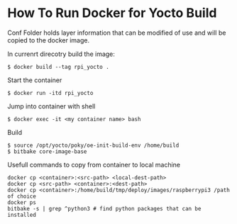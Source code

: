 How To Run Docker for Yocto Build
=================================

Conf Folder holds layer information that can be modified of use and will be copied to the docker image.

In currenrt direcotry build the image:

```
$ docker build --tag rpi_yocto .
```

Start the container 

```
$ docker run -itd rpi_yocto 
```

Jump into container with shell

```
$ docker exec -it <my container name> bash
```

Build 

```
$ source /opt/yocto/poky/oe-init-build-env /home/build
$ bitbake core-image-base
```

Usefull commands to copy from container to local machine

```
docker cp <container>:<src-path> <local-dest-path> 
docker cp <src-path> <container>:<dest-path> 
docker cp <container>:/home/build/tmp/deploy/images/raspberrypi3 /path of choice
docker ps
bitbake -s | grep ^python3 # find python packages that can be installed
```

